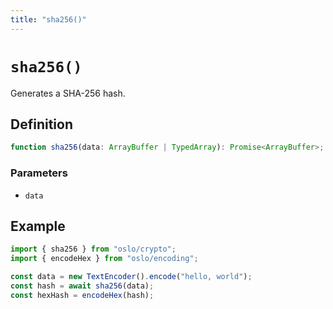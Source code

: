 ```yaml
---
title: "sha256()"
---
```


# `sha256()`

Generates a SHA-256 hash.

## Definition

```ts
function sha256(data: ArrayBuffer | TypedArray): Promise<ArrayBuffer>;
```

### Parameters

- `data`

## Example

```ts
import { sha256 } from "oslo/crypto";
import { encodeHex } from "oslo/encoding";

const data = new TextEncoder().encode("hello, world");
const hash = await sha256(data);
const hexHash = encodeHex(hash);
```
